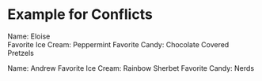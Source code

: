 # Example for Conflicts

Name: Eloise  
Favorite Ice Cream: Peppermint
Favorite Candy: Chocolate Covered Pretzels 

Name: Andrew
Favorite Ice Cream: Rainbow Sherbet
Favorite Candy: Nerds
